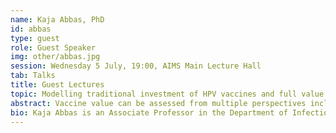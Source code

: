 ```yaml
---
name: Kaja Abbas, PhD
id: abbas
type: guest
role: Guest Speaker
img: other/abbas.jpg
session: Wednesday 5 July, 19:00, AIMS Main Lecture Hall
tab: Talks
title: Guest Lectures
topic: Modelling traditional investment of HPV vaccines and full value of vaccine assessment of potential Strep A vaccines
abstract: Vaccine value can be assessed from multiple perspectives including health benefits, safety, economic impact, equity, acceptance, feasibility, antimicrobial resistance, and broader socio-economic benefits. As a case study of an existing vaccine, we will discuss health, economic, and equity impact of HPV vaccination. As a case study of new vaccines in the pipeline, we will discuss the health impact of potential Strep A vaccination, which feeds into the full value of vaccine assessment.
bio: Kaja Abbas is an Associate Professor in the Department of Infectious Disease Epidemiology at the London School of Hygiene & Tropical Medicine. His research area is vaccine impact modelling with a focus on estimating the health, economic, and equity impact of vaccination programmes to support evidence-based public health decision-making and inform vaccine policy in collaboration with partners and stakeholders at the global, regional, and national levels. For additional infomration, see his <a href="https://www.lshtm.ac.uk/aboutus/people/abbas.kaja">LSHTM profile</a>.
---
```

